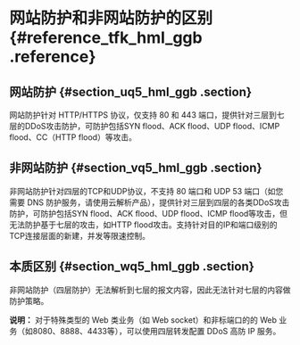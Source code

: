 # 网站防护和非网站防护的区别 {#reference_tfk_hml_ggb .reference}

## 网站防护 {#section_uq5_hml_ggb .section}

网站防护针对 HTTP/HTTPS 协议，仅支持 80 和 443 端口，提供针对三层到七层的DDoS攻击防护，可防护包括SYN flood、ACK flood、UDP flood、ICMP flood、CC（HTTP flood）等攻击。

## 非网站防护 {#section_vq5_hml_ggb .section}

非网站防护针对四层的TCP和UDP协议，不支持 80 端口和 UDP 53 端口（如您需要 DNS 防护服务，请使用云解析产品），提供针对三层到四层的各类DDoS攻击防护，可防护包括SYN flood、ACK flood、UDP flood、ICMP flood等攻击，但无法防护基于七层的攻击，如HTTP flood攻击。支持针对目的IP和端口级别的TCP连接层面的新建，并发等限速控制。

## 本质区别 {#section_wq5_hml_ggb .section}

非网站防护（四层防护）无法解析到七层的报文内容，因此无法针对七层的内容做防护策略。

**说明：** 对于特殊类型的 Web 类业务（如 Web socket）和非标端口的的 Web 业务（如8080、8888、4433等），可以使用四层转发配置 DDoS 高防 IP 服务。

